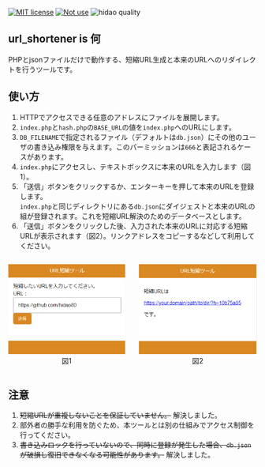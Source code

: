 [![MIT license](https://img.shields.io/badge/license-MIT-blue.svg?style=flat)](../LICENSE)
[![Not use](https://img.shields.io/badge/Framework-Not_use-blue.svg)](https://www.php.net/)
![hidao quality](https://img.shields.io/badge/hidao-quality-orange.svg)

## url_shortener is 何

PHPとjsonファイルだけで動作する、短縮URL生成と本来のURLへのリダイレクトを行うツールです。

## 使い方

1. HTTPでアクセスできる任意のアドレスにファイルを展開します。
2. `index.php`と`hash.php`の`BASE_URL`の値を`index.php`へのURLにします。
3. `DB_FILENAME`で指定されるファイル（デフォルトは`db.json`）にその他のユーザの書き込み権限を与えます。このパーミッションは`666`と表記されるケースがあります。
4. `index.php`にアクセスし、テキストボックスに本来のURLを入力します（図1）。
5. 「送信」ボタンをクリックするか、エンターキーを押して本来のURLを登録します。  
    `index.php`と同じディレクトリにある`db.json`にダイジェストと本来のURLの組が登録されます。これを短縮URL解決のためのデータベースとします。
6. 「送信」ボタンをクリックした後、入力された本来のURLに対応する短縮URLが表示されます（図2）。リンクアドレスをコピーするなどして利用してください。

<center style="display:flex">
<div style="margin-right:2em">

![図1](ss01.png)  
図1
</div>
<div>

![図2](ss02.png)  
図2
</div>
</center>

## 注意

1. ~~短縮URLが重複しないことを保証していません。~~ 解決しました。
2. 部外者の勝手な利用を防ぐため、本ツールとは別の仕組みでアクセス制御を行ってください。
3. ~~書き込みロックを行っていないので、同時に登録が発生した場合、`db.json`が破損し復旧できなくなる可能性があります。~~ 解決しました。

